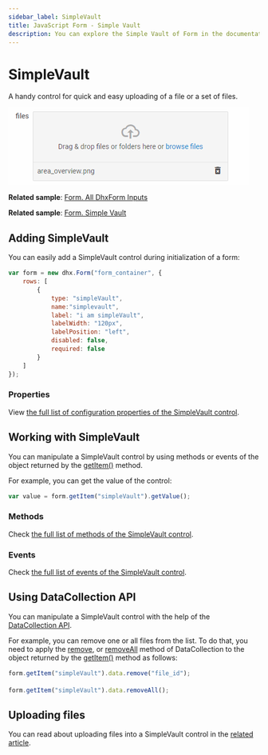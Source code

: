 ```yaml
---
sidebar_label: SimpleVault
title: JavaScript Form - Simple Vault 
description: You can explore the Simple Vault of Form in the documentation of the DHTMLX JavaScript UI library. Browse developer guides and API reference, try out code examples and live demos, and download a free 30-day evaluation version of DHTMLX Suite 7.
---
```


# SimpleVault

A handy control for quick and easy uploading of a file or a set of files.

![SimpleVault control](../assets/form/form_simplevault.png)

**Related sample**: [Form. All DhxForm Inputs](https://snippet.dhtmlx.com/ikyyekxq)

**Related sample**: [Form. Simple Vault](https://snippet.dhtmlx.com/ofy4k51o)

## Adding SimpleVault

You can easily add a SimpleVault control during initialization of a form:

~~~js
var form = new dhx.Form("form_container", {
	rows: [
    	{
			type: "simpleVault",
			name:"simplevault",
			label: "i am simpleVault",
			labelWidth: "120px",
			labelPosition: "left",
			disabled: false,
			required: false
		}
    ]
});
~~~

### Properties

View [the full list of configuration properties of the SimpleVault control](form/api/simplevault/api_simplevault_properties.md).

## Working with SimpleVault

You can manipulate a SimpleVault control by using methods or events of the object returned by the [getItem()](form/api/form_getitem_method.md) method.

For example, you can get the value of the control:

~~~js
var value = form.getItem("simpleVault").getValue();
~~~

### Methods

Check [the full list of methods of the SimpleVault control](form/api/api_overview.md#simple-vault-methods).

### Events

Check [the full list of events of the SimpleVault control](form/api/api_overview.md#simple-vault-events).

## Using DataCollection API

You can manipulate a SimpleVault control with the help of the [DataCollection API](https://docs.dhtmlx.com/vault/api__refs__data_methods.html).

For example, you can remove one or all files from the list. To do that, you need to apply the [remove](https://docs.dhtmlx.com/vault/api__data__remove.html), or [removeAll](https://docs.dhtmlx.com/vault/api__data__removeall.html) method of DataCollection to the object returned by the [getItem()](form/api/form_getitem_method.md) method as follows:

~~~js
form.getItem("simpleVault").data.remove("file_id");

form.getItem("simpleVault").data.removeAll();
~~~

## Uploading files

You can read about uploading files into a SimpleVault control in the [related article](https://docs.dhtmlx.com/vault/uploading_files.html).
